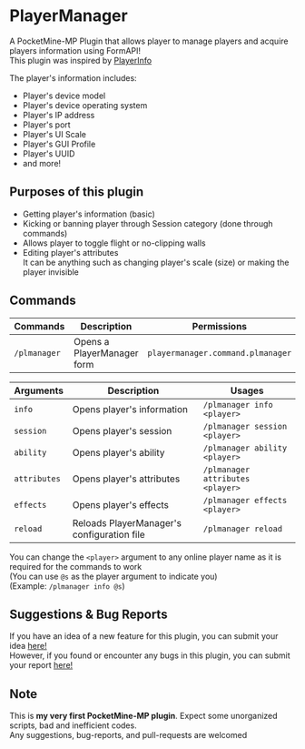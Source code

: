 # PlayerManager
A PocketMine-MP Plugin that allows player to manage players and acquire players information using FormAPI!\
This plugin was inspired by [PlayerInfo](https://github.com/Matthww/PlayerInfo)

The player's information includes:
- Player's device model
- Player's device operating system
- Player's IP address
- Player's port
- Player's UI Scale
- Player's GUI Profile
- Player's UUID
- and more!

## Purposes of this plugin
- Getting player's information (basic)
- Kicking or banning player through Session category (done through commands)
- Allows player to toggle flight or no-clipping walls
- Editing player's attributes\
  It can be anything such as changing player's scale (size) or making the player invisible

## Commands
| Commands     | Description                | Permissions                       |
|--------------|----------------------------|-----------------------------------|
| `/plmanager` | Opens a PlayerManager form | `playermanager.command.plmanager` |

| Arguments    | Description                                | Usages                           |
|--------------|--------------------------------------------|----------------------------------|
| `info`       | Opens player's information                 | `/plmanager info <player>`       |
| `session`    | Opens player's session                     | `/plmanager session <player>`    |
| `ability`    | Opens player's ability                     | `/plmanager ability <player>`    |
| `attributes` | Opens player's attributes                  | `/plmanager attributes <player>` |
| `effects`    | Opens player's effects                     | `/plmanager effects <player>`    |
| `reload`     | Reloads PlayerManager's configuration file | `/plmanager reload`              |

You can change the `<player>` argument to any online player name as it is required for the commands to work\
(You can use `@s` as the player argument to indicate you)\
(Example: `/plmanager info @s`)

## Suggestions & Bug Reports
If you have an idea of a new feature for this plugin, you can submit your idea [here!](https://github.com/mukeenanyafiq/PlayerManager/issues/new?assignees=&labels=suggestion&projects=&template=suggestion.md&title=Suggestion)\
However, if you found or encounter any bugs in this plugin, you can submit your report [here!](https://github.com/mukeenanyafiq/PlayerManager/issues/new?assignees=&labels=bug&projects=&template=bug_report.md&title=Bug+Report)

## Note
This is **my very first PocketMine-MP plugin**. Expect some unorganized scripts, bad and inefficient codes.\
Any suggestions, bug-reports, and pull-requests are welcomed
